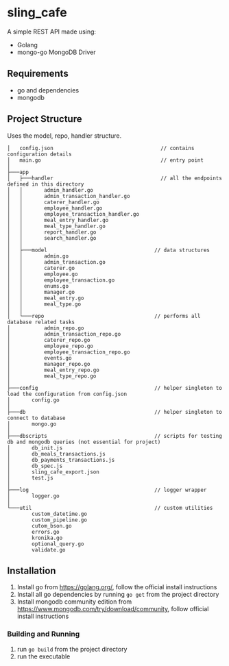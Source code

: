 # sling_cafe 

A simple REST API made using:
* Golang
* mongo-go MongoDB Driver

## Requirements
- go and dependencies
- mongodb

## Project Structure

Uses the model, repo, handler structure.

```
│   config.json                                   // contains configuration details
│   main.go                                       // entry point
│
├───app                                           
│   ├───handler                                   // all the endpoints defined in this directory
│   │       admin_handler.go
│   │       admin_transaction_handler.go
│   │       caterer_handler.go
│   │       employee_handler.go
│   │       employee_transaction_handler.go
│   │       meal_entry_handler.go
│   │       meal_type_handler.go
│   │       report_handler.go
│   │       search_handler.go
│   │
│   ├───model                                   // data structures
│   │       admin.go
│   │       admin_transaction.go
│   │       caterer.go
│   │       employee.go
│   │       employee_transaction.go
│   │       enums.go
│   │       manager.go
│   │       meal_entry.go
│   │       meal_type.go
│   │
│   └───repo                                    // performs all database related tasks
│           admin_repo.go
│           admin_transaction_repo.go
│           caterer_repo.go
│           employee_repo.go
│           employee_transaction_repo.go
│           events.go
│           manager_repo.go
│           meal_entry_repo.go
│           meal_type_repo.go
│
├───config                                      // helper singleton to load the configuration from config.json
│       config.go
│
├───db                                          // helper singleton to connect to database
│       mongo.go
│
├───dbscripts                                   // scripts for testing db and mongodb queries (not essential for project)
│       db_init.js
│       db_meals_transactions.js
│       db_payments_transactions.js
│       db_spec.js
│       sling_cafe_export.json
│       test.js
│
├───log                                         // logger wrapper
│       logger.go
│
└───util                                        // custom utilities
        custom_datetime.go
        custom_pipeline.go
        cutom_bson.go
        errors.go
        kronika.go
        optional_query.go
        validate.go
```

## Installation

1. Install go from https://golang.org/, follow the official install instructions
2. Install all go dependencies by running `go get` from the project directory
3. Install mongodb community edition from https://www.mongodb.com/try/download/community, follow official install instructions

### Building and Running
1. run `go build` from the project directory
2. run the executable


  
